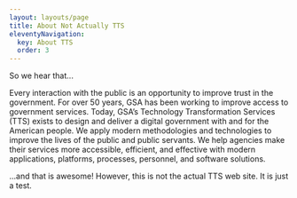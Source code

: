 ```yaml
---
layout: layouts/page
title: About Not Actually TTS
eleventyNavigation:
  key: About TTS
  order: 3
---
```


So we hear that...

Every interaction with the public is an opportunity to improve trust in the government. For over 50 years, GSA has been working to improve access to government services. Today, GSA’s Technology Transformation Services (TTS) exists to design and deliver a digital government with and for the American people. We apply modern methodologies and technologies to improve the lives of the public and public servants. We help agencies make their services more accessible, efficient, and effective with modern applications, platforms, processes, personnel, and software solutions.

...and that is awesome! However, this is not the actual TTS web site. It is just
a test.
